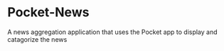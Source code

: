 # Pocket-News
A news aggregation application that uses the Pocket app to display and catagorize the news

